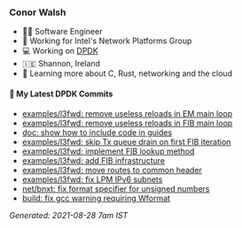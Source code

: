 ### Conor Walsh
- 👷‍♂️ Software Engineer
- 🏢 Working for Intel's Network Platforms Group
- 💻 Working on [DPDK](https://dpdk.org/)
- 🇮🇪 Shannon, Ireland
- 🌱 Learning more about C, Rust, networking and the cloud

#### 🔨 My Latest DPDK Commits

<!-- Automated after this line -->
* [examples/l3fwd: remove useless reloads in EM main loop](https://github.com/DPDK/dpdk/commit/815611b367)
* [examples/l3fwd: remove useless reloads in FIB main loop](https://github.com/DPDK/dpdk/commit/6018b5ac74)
* [doc: show how to include code in guides](https://github.com/DPDK/dpdk/commit/413c75c33c)
* [examples/l3fwd: skip Tx queue drain on first FIB iteration](https://github.com/DPDK/dpdk/commit/91470c0ddf)
* [examples/l3fwd: implement FIB lookup method](https://github.com/DPDK/dpdk/commit/6a094e3285)
* [examples/l3fwd: add FIB infrastructure](https://github.com/DPDK/dpdk/commit/9510dd1feb)
* [examples/l3fwd: move routes to common header](https://github.com/DPDK/dpdk/commit/da796d2755)
* [examples/l3fwd: fix LPM IPv6 subnets](https://github.com/DPDK/dpdk/commit/0c74a91ad6)
* [net/bnxt: fix format specifier for unsigned numbers](https://github.com/DPDK/dpdk/commit/4c3a535ede)
* [build: fix gcc warning requiring Wformat](https://github.com/DPDK/dpdk/commit/654e893436)

_Generated: 2021-08-28  7am IST_
